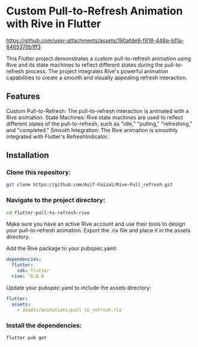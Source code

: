 # Custom Pull-to-Refresh Animation with Rive in Flutter

https://github.com/user-attachments/assets/190afde9-f818-448a-b11a-8465376b1ff3

This Flutter project demonstrates a custom pull-to-refresh animation using Rive and its state machines to reflect different states during the pull-to-refresh process. The project integrates Rive's powerful animation capabilities to create a smooth and visually appealing refresh interaction.

## Features

Custom Pull-to-Refresh: The pull-to-refresh interaction is animated with a Rive animation.
State Machines: Rive state machines are used to reflect different states of the pull-to-refresh, such as "idle," "pulling," "refreshing," and "completed."
Smooth Integration: The Rive animation is smoothly integrated with Flutter's RefreshIndicator.

## Installation

### Clone this repository:
```bash
git clone https://github.com/Asif-Faizal/Rive-Pull_refresh.git
```

### Navigate to the project directory:
```bash
cd flutter-pull-to-refresh-rive
```

Make sure you have an active Rive account and use their tools to design your pull-to-refresh animation. Export the .riv file and place it in the assets directory.

Add the Rive package to your pubspec.yaml:
```yaml
dependencies:
  flutter:
    sdk: flutter
  rive: ^0.8.0
```

Update your pubspec.yaml to include the assets directory:
```yaml
flutter:
  assets:
    - assets/animations/pull_to_refresh.riv
```

### Install the dependencies:
```bash
flutter pub get
```

